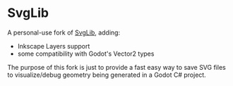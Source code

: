 # SvgLib

A personal-use fork of [SvgLib](https://github.com/huysentruitw/svglib), adding:
 * Inkscape Layers support
 * some compatibility with Godot's Vector2 types

The purpose of this fork is just to provide a fast easy way to save SVG files to visualize/debug geometry being generated in a Godot C# project.
